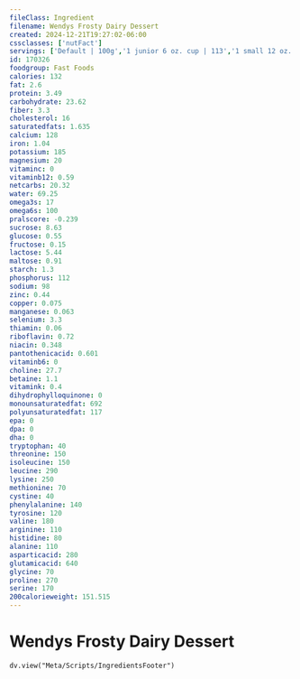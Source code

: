 ```yaml
---
fileClass: Ingredient
filename: Wendys Frosty Dairy Dessert
created: 2024-12-21T19:27:02-06:00
cssclasses: ['nutFact']
servings: ['Default | 100g','1 junior 6 oz. cup | 113','1 small 12 oz. cup | 227','1 medium 16 oz. cup | 298']
id: 170326
foodgroup: Fast Foods
calories: 132
fat: 2.6
protein: 3.49
carbohydrate: 23.62
fiber: 3.3
cholesterol: 16
saturatedfats: 1.635
calcium: 128
iron: 1.04
potassium: 185
magnesium: 20
vitaminc: 0
vitaminb12: 0.59
netcarbs: 20.32
water: 69.25
omega3s: 17
omega6s: 100
pralscore: -0.239
sucrose: 8.63
glucose: 0.55
fructose: 0.15
lactose: 5.44
maltose: 0.91
starch: 1.3
phosphorus: 112
sodium: 98
zinc: 0.44
copper: 0.075
manganese: 0.063
selenium: 3.3
thiamin: 0.06
riboflavin: 0.72
niacin: 0.348
pantothenicacid: 0.601
vitaminb6: 0
choline: 27.7
betaine: 1.1
vitamink: 0.4
dihydrophylloquinone: 0
monounsaturatedfat: 692
polyunsaturatedfat: 117
epa: 0
dpa: 0
dha: 0
tryptophan: 40
threonine: 150
isoleucine: 150
leucine: 290
lysine: 250
methionine: 70
cystine: 40
phenylalanine: 140
tyrosine: 120
valine: 180
arginine: 110
histidine: 80
alanine: 110
asparticacid: 280
glutamicacid: 640
glycine: 70
proline: 270
serine: 170
200calorieweight: 151.515
---
```


# Wendys Frosty Dairy Dessert

```dataviewjs
dv.view("Meta/Scripts/IngredientsFooter")
```
